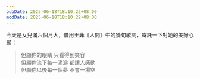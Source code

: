 ```yaml
---
pubDate: 2025-06-18T18:10:22+08:00
modDate: 2025-06-18T18:10:22+08:00
---
```


今天是女兒滿六個月大，借用王菲《人間》中的幾句歌詞，寄託一下對她的美好心願：

> 但願你的眼睛 只看得到笑容\
> 但願你流下每一滴淚 都讓人感動\
> 但願你以後每一個夢 不會一場空
